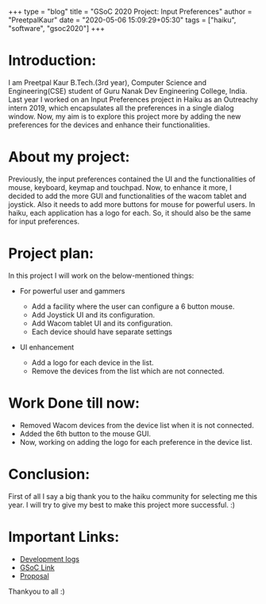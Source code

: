 +++
type = "blog"
title = "GSoC 2020 Project: Input Preferences"
author = "PreetpalKaur"
date = "2020-05-06 15:09:29+05:30"
tags = ["haiku", "software", "gsoc2020"]
+++

# Introduction:

I am Preetpal Kaur B.Tech.(3rd year), Computer Science and Engineering(CSE) student of Guru Nanak Dev Engineering College, India. Last year I worked on an Input Preferences project in Haiku as an Outreachy intern 2019, which encapsulates all the preferences in a single dialog window. Now, my aim is to explore this project more by adding the new preferences for the devices and enhance their functionalities.

# About my project:

Previously, the input preferences contained the UI and the functionalities of mouse, keyboard, keymap and touchpad. Now, to enhance it more, I decided to add the more GUI and functionalities of the wacom tablet and joystick. Also it needs to add more buttons for mouse for powerful users. In haiku, each application has a logo for each. So, it should also be the same for input preferences. 

# Project plan:

In this project I will work on the below-mentioned things:
* For powerful user and gammers
	* Add a facility where the user can configure a 6 button mouse.
	* Add Joystick UI and its configuration.
	* Add Wacom tablet UI and its configuration. 
	* Each device should have separate settings

* UI enhancement
	* Add a logo for each device in the list.
	* Remove the devices from the list which are not connected.

# Work Done till now:

* Removed Wacom devices from the device list when it is not connected.
* Added the 6th button to the mouse GUI.
* Now, working on adding the logo for each preference in the device list.

# Conclusion:

First of all I say a big thank you to the haiku community for selecting me this year. I will try to give my best to make this project more successful. :)

# Important Links:

* [Development logs](http://preetpalk.wordpress.com/)
* [GSoC Link](https://summerofcode.withgoogle.com/organizations/6189095589511168/)
* [Proposal](https://docs.google.com/document/d/1WgHs9ZGMMxCZhHhy3BXZPtkht-aNvKEPA5fGTEfC82E/edit?usp=sharing)

Thankyou to all :)